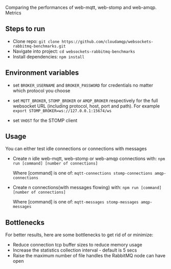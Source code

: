 Comparing the performances of web-mqtt, web-stomp and web-amqp. Metrics

## Steps to run

- Clone repo: `git clone https://github.com/cloudamqp/websockets-rabbitmq-benchmarks.git`
- Navigate into project: `cd websockets-rabbitmq-benchmarks`
- Install dependencies: `npm install`

## Environment variables

- set `BROKER_USERNAME` and `BROKER_PASSWORD` for credentials no matter which protocol you choose
- set `MQTT_BROKER`, `STOMP_BROKER` or `AMQP_BROKER` respectively for
  the full websocket URL (including protocol, host, port and path). For
  example ```export STOMP_BROKER=ws://127.0.0.1:15674/ws```

- set `VHOST` for the STOMP client

## Usage
You can either test idle connections or connections with messages

- Create n idle web-mqtt, web-stomp or web-amqp connections with:
    ```npm run [command] [number of connections]```

    Where [command] is one of: `mqtt-connections stomp-connections amqp-connections`

- Create n connections(with messages flowing)  with:
    ```npm run [command] [number of connections]```

    Where [command] is one of: `mqtt-messages stomp-messages amqp-messages`

## Bottlenecks

For better results, here are some bottlenecks to get rid of or minimize:

- Reduce connection tcp buffer sizes to reduce memory usage
- Increase the statistics collection interval - default is 5 secs
- Raise the maximum number of file handles the RabbitMQ node can have open

